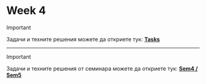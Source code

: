 # Week 4
> [!IMPORTANT]
> Задачи и техните решения можете да откриете тук:
>  [**Tasks**](https://github.com/cathy-09/Introduction-To-Programming/tree/main/Week%204/Tasks)

<hr style="border-width: 5px !important;">

> [!IMPORTANT]
> Задачи и техните решения от семинара можете да откриете тук:
>  [**Sem4 / Sem5**](https://github.com/cathy-09/Introduction-To-Programming/tree/main/Week%204/Sem4)
